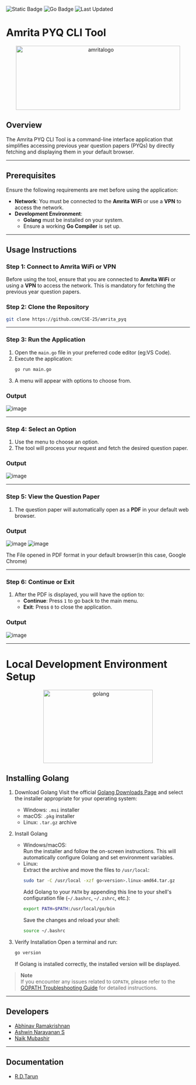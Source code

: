![Static Badge](https://img.shields.io/badge/ampyq-darkred?logoColor=white)
![Go Badge](https://img.shields.io/badge/Go-00ADD8?logo=go&logoColor=white)
![Last Updated](https://img.shields.io/badge/Last%20Updated-December-00ADD8?style=flat&logoColor=white&labelColor=5E5D5D&color=D0A93E)


# Amrita PYQ CLI Tool 
<p align="center">
  <img src="https://github.com/user-attachments/assets/44822d21-0e1d-4b3e-baa3-3450b5cc14fc" alt="amritalogo" width="450" height="175">
</p>

## Overview
The Amrita PYQ CLI Tool is a command-line interface application that simplifies accessing previous year question papers (PYQs) by directly fetching and displaying them in your default browser.

---

## Prerequisites
Ensure the following requirements are met before using the application:

- **Network**: You must be connected to the **Amrita WiFi** or use a **VPN** to access the network.  
- **Development Environment**:  
  - **Golang** must be installed on your system.  
  - Ensure a working **Go Compiler** is set up.

---

## Usage Instructions

### Step 1: Connect to Amrita WiFi or VPN
Before using the tool, ensure that you are connected to **Amrita WiFi** or using a **VPN** to access the network. This is mandatory for fetching the previous year question papers.

### Step 2: Clone the Repository
```bash
git clone https://github.com/CSE-25/amrita_pyq
```

---

### Step 3: Run the Application
1. Open the `main.go` file in your preferred code editor (eg:VS Code).  
2. Execute the application:
   ```bash
   go run main.go
   ```
3. A menu will appear with options to choose from.

### Output
![image](https://github.com/user-attachments/assets/862562c1-4db7-4200-82d2-07f58f6fad09)

---

### Step 4: Select an Option
1. Use the menu to choose an option.  
2. The tool will process your request and fetch the desired question paper.

### Output
![image](https://github.com/user-attachments/assets/0eb76815-cfd8-4f48-8c67-bec55bc65f11)

---


### Step 5: View the Question Paper
1. The question paper will automatically open as a **PDF** in your default web browser.

### Output
![image](https://github.com/user-attachments/assets/d926aad6-2adc-41ce-a1b4-c287f1ccab1d)
![image](https://github.com/user-attachments/assets/5f3df041-6a87-4be3-9f20-8cd121eac95c)

The File opened in PDF format in your default browser(in this case, Google Chrome) 

---
   
### Step 6: Continue or Exit
1. After the PDF is displayed, you will have the option to:
   - **Continue**: Press `1` to go back to the main menu.  
   - **Exit**: Press `0` to close the application.

### Output
![image](https://github.com/user-attachments/assets/cc4cdd7e-f1f4-4926-a00e-00adc098cb66)

---

# Local Development Environment Setup
<p align="center">
  <img src="https://github.com/user-attachments/assets/7c2a4198-cfd9-4451-89a0-44637136e1f4" alt="golang" width="300" height="200">
</p>

## Installing Golang
1. Download Golang
   Visit the official [Golang Downloads Page](https://golang.org/dl/) and select the installer appropriate for your operating system:
   - Windows: `.msi` installer  
   - macOS: `.pkg` installer  
   - Linux: `.tar.gz` archive  

2. Install Golang
   - Windows/macOS:  
     Run the installer and follow the on-screen instructions. This will automatically configure Golang and set environment variables.  
   - Linux:  
     Extract the archive and move the files to `/usr/local`:  
     ```bash
     sudo tar -C /usr/local -xzf go<version>.linux-amd64.tar.gz
     ```  
     Add Golang to your `PATH` by appending this line to your shell's configuration file (`~/.bashrc`, `~/.zshrc`, etc.):  
     ```bash
     export PATH=$PATH:/usr/local/go/bin
     ```  
     Save the changes and reload your shell:  
     ```bash
     source ~/.bashrc
     ```

3. Verify Installation
   Open a terminal and run:  
   ```bash
   go version
   ```  
   If Golang is installed correctly, the installed version will be displayed.

> **Note**  
> If you encounter any issues related to `GOPATH`, please refer to the [GOPATH Troubleshooting Guide](https://go.dev/wiki/SettingGOPATH#windows) for detailed instructions.

---
## Developers

- [Abhinav Ramakrishnan](https://github.com/Abhinav-ark)
- [Ashwin Narayanan S](https://ashrockzzz2003.github.io/portfolio)
- [Naik Mubashir](https://github.com/naikmubashir)
  
---
## Documentation
- [R.D.Tarun](https://github.com/RD-Tarun)

